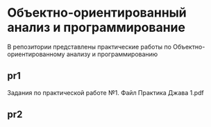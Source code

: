 # Объектно-ориентированный анализ и программирование

В репозитории представлены практические работы по Объектно-ориентированному анализу и программированию

## pr1

Задания по практической работе №1. Файл Практика Джава 1.pdf 

## pr2
